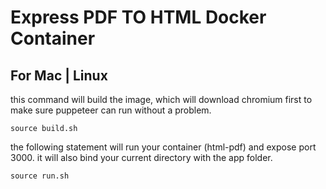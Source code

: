 # Express PDF TO HTML Docker Container

## For Mac | Linux

this command will build the image, which will download chromium 
first to make sure puppeteer can run without a problem.
```
source build.sh
```

the following statement will run your container (html-pdf) and expose port 3000. it will also bind your current directory with the app folder.

```
source run.sh 
```
